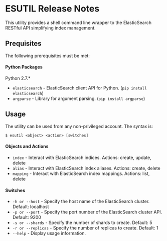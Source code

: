 ESUTIL Release Notes
====================

This utility provides a shell command line wrapper to the ElasticSearch RESTful API simplifying index management.

Prequisites
-----------

The following prerequisites must be met:

#### Python Packages

Python 2.7.*

- `elasticsearch` - ElasticSearch client API for Python.  (`pip install elasticsearch`)
- `argparse` - Library for argument parsing. (`pip install argparse`)

Usage
-----

The utility can be used from any non-privileged account.  The syntax is:

    $ esutil <object> <action> [switches]

#### Objects and Actions

- `index` - Interact with ElasticSearch indices.  Actions: create, update, delete
- `alias` - Interact with ElasticSearch index aliases.  Actions:  create, delete
- `mapping` - Interact with ElasticSearch index mappings.  Actions: list, delete

#### Switches

- `-h or --host` - Specify the host name of the ElasticSearch cluster.  Default: localhost
- `-p or --port` - Specify the port number of the ElasticSearch cluster API.  Default: 9200
- `-s or --shards` - Specify the number of shards to create.  Default: 5
- `-r or --replicas` - Specify the number of replicas to create.  Default: 1
- `--help` - Display usage information.

